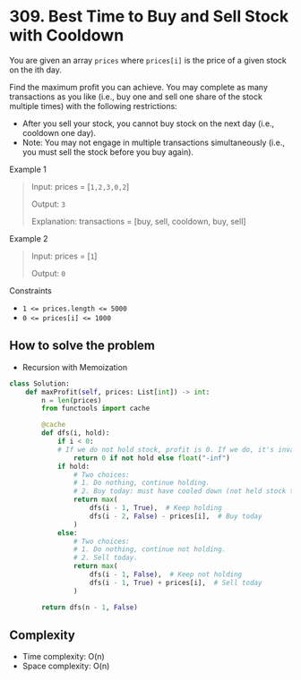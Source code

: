 # 309. Best Time to Buy and Sell Stock with Cooldown
<Badge type="warning" text="Medium" />[<Badge type="info" text="LeetCode" />](https://leetcode.com/problems/best-time-to-buy-and-sell-stock-with-cooldown/)

You are given an array `prices` where `prices[i]` is the price of a given stock on the ith day.

Find the maximum profit you can achieve. You may complete as many transactions as you like (i.e., buy one and sell one share of the stock multiple times) with the following restrictions:

- After you sell your stock, you cannot buy stock on the next day (i.e., cooldown one day).
- Note: You may not engage in multiple transactions simultaneously (i.e., you must sell the stock before you buy again).

Example 1
> Input: prices = [`1,2,3,0,2`]
>
> Output: `3`
>
> Explanation: transactions = [buy, sell, cooldown, buy, sell]

Example 2
> Input: prices = [`1`]
>
> Output: `0`

Constraints
- `1 <= prices.length <= 5000`
- `0 <= prices[i] <= 1000`

## How to solve the problem

- Recursion with Memoization

```python
class Solution:
    def maxProfit(self, prices: List[int]) -> int:
        n = len(prices)
        from functools import cache

        @cache
        def dfs(i, hold):
            if i < 0:
            # If we do not hold stock, profit is 0. If we do, it's invalid (negative infinity).
                return 0 if not hold else float("-inf")
            if hold:
                # Two choices:
                # 1. Do nothing, continue holding.
                # 2. Buy today: must have cooled down (not held stock two days ago).
                return max(
                    dfs(i - 1, True),  # Keep holding
                    dfs(i - 2, False) - prices[i],  # Buy today
                )
            else:
                # Two choices:
                # 1. Do nothing, continue not holding.
                # 2. Sell today.
                return max(
                    dfs(i - 1, False),  # Keep not holding
                    dfs(i - 1, True) + prices[i],  # Sell today
                )

        return dfs(n - 1, False)
```

## Complexity
- Time complexity: O(n) 
- Space complexity: O(n)

